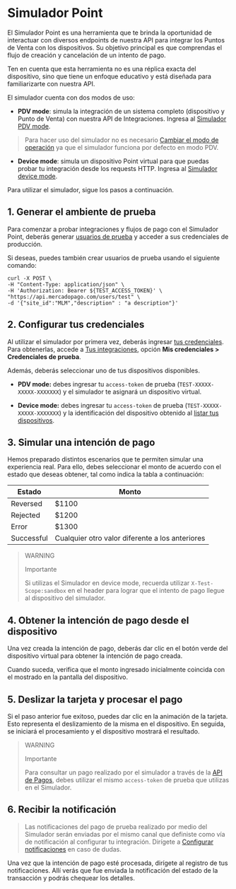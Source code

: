 # Simulador Point

El Simulador Point es una herramienta que te brinda la oportunidad de interactuar con diversos endpoints de nuestra API para integrar los Puntos de Venta con los dispositivos. Su objetivo principal es que comprendas el flujo de creación y cancelación de un intento de pago. 

Ten en cuenta que esta herramienta no es una réplica exacta del dispositivo, sino que tiene un enfoque educativo y está diseñada para familiarizarte con nuestra API. 


El simulador cuenta con dos modos de uso:

* **PDV mode**: simula la integración de un sistema completo (dispositivo y Punto de Venta) con nuestra API de Integraciones. Ingresa al [Simulador PDV mode](https://api.mercadopago.com/point/integrator-simulator/sandbox/?ignoreapidoc=true).
 
 > Para hacer uso del simulador no es necesario [Cambiar el modo de operación](/developers/es/reference/integrations_api/_point_integration-api_devices_device-id/patch) ya que el simulador funciona por defecto en modo PDV.

* **Device mode**: simula un dispositivo Point virtual para que puedas probar tu integración desde los requests HTTP. Ingresa al [Simulador device mode](https://api.mercadopago.com/point/integrator-simulator/sandbox/device?ignoreapidoc=true).



Para utilizar el simulador, sigue los pasos a continuación.

## 1. Generar el ambiente de prueba

Para comenzar a probar integraciones y flujos de pago con el Simulador Point, deberás generar [usuarios de prueba](/developers/es/docs/mp-point/additional-content/your-integrations/test/accounts) y acceder a sus credenciales de producción. 

Si deseas, puedes también crear usuarios de prueba usando el siguiente comando:

``` curl
curl -X POST \
-H "Content-Type: application/json" \
-H 'Authorization: Bearer ${TEST_ACCESS_TOKEN}' \
"https://api.mercadopago.com/users/test" \
-d '{"site_id":"MLM","description" : "a description"}'
```

## 2. Configurar tus credenciales

Al utilizar el simulador por primera vez, deberás ingresar [tus credenciales](https://www.mercadopago[FAKER][URL][DOMAIN]/developers/panel/credentials). Para obtenerlas, accede a [Tus integraciones](https://www.mercadopago[FAKER][URL][DOMAIN]/developers/panel/applications), opción **Mis credenciales > Credenciales de prueba**. 

Además, deberás seleccionar uno de tus dispositivos disponibles.

* **PDV mode:** debes ingresar tu `access-token` de prueba (`TEST-XXXXX-XXXXX-XXXXXXX`) y el simulador te asignará un dispositivo virtual.

* **Device mode:** debes ingresar tu `access-token` de prueba (`TEST-XXXXX-XXXXX-XXXXXXX`) y la identificación del dispositivo obtenido al [listar tus dispositivos](/developers/es/docs/mp-point/integration-configuration/integrate-with-pdv/payment-processing).


## 3. Simular una intención de pago

Hemos preparado distintos escenarios que te permiten simular una experiencia real. Para ello, debes seleccionar el monto de acuerdo con el estado que deseas obtener, tal como indica la tabla a continuación:

| Estado | Monto |
|---|---|
| Reversed | $1100 |
| Rejected | $1200 |
| Error | $1300 |
| Successful | Cualquier otro valor diferente a los anteriores |

> WARNING
>
> Importante
>
> Si utilizas el Simulador en device mode, recuerda utilizar `X-Test-Scope:sandbox` en el header para lograr que el intento de pago llegue al dispositivo del simulador.


## 4. Obtener la intención de pago desde el dispositivo

Una vez creada la intención de pago, deberás dar clic en el botón verde del dispositivo virtual para obtener la intención de pago creada. 

Cuando suceda, verifica que el monto ingresado inicialmente coincida con el mostrado en la pantalla del dispositivo.

## 5. Deslizar la tarjeta y procesar el pago

Si el paso anterior fue exitoso, puedes dar clic en la animación de la tarjeta. Esto representa el deslizamiento de la misma en el dispositivo. En seguida, se iniciará el procesamiento y el dispositivo mostrará el resultado.

> WARNING
>
> Importante
>
> Para consultar un pago realizado por el simulador a través de la [API de Pagos](/developers/es/reference/payments/_payments_id/get), debes utilizar el mismo `access-token` de prueba que utilizas en el Simulador. 


## 6. Recibir la notificación

> Las notificaciones del pago de prueba realizado por medio del Simulador serán enviadas por el mismo canal que definiste como vía de notificación al configurar tu integración. Dirígete a [Configurar notificaciones](/developers/es/docs/mp-point/integration-configuration/integrate-with-pdv/notifications) en caso de dudas.

Una vez que la intención de pago esté procesada, dirígete al registro de tus notificaciones. Allí verás que fue enviada la notificación del estado de la transacción y podrás chequear los detalles.

